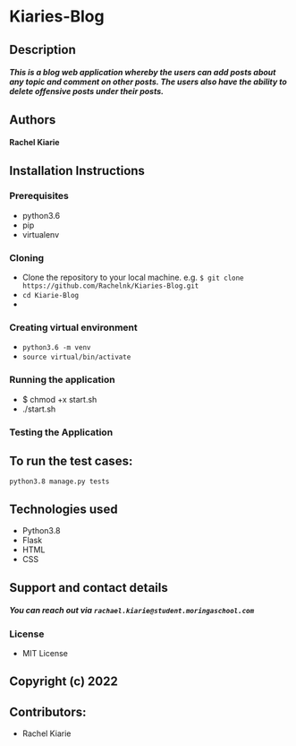 # Kiaries-Blog

## Description
##### This is a blog web application whereby the users can add posts about any topic and comment on other posts. The users also have the ability to delete offensive posts under their posts.

## Authors
#### Rachel Kiarie



## Installation Instructions
### Prerequisites
* python3.6
* pip
* virtualenv

### Cloning

* Clone the repository to your local machine. e.g. 
`$ git clone https://github.com/Rachelnk/Kiaries-Blog.git`
* `cd Kiarie-Blog`
* 
### Creating virtual environment
* `python3.6 -m venv`
* `source virtual/bin/activate`

### Running the application
* $ chmod +x start.sh
* ./start.sh

### Testing the Application
## To run the test cases:
`python3.8 manage.py tests`


## Technologies used
* Python3.8
* Flask
* HTML
* CSS

## Support and contact details
##### You can reach out via `rachael.kiarie@student.moringaschool.com` 
 ### License
 * MIT License
 ## Copyright (c) 2022
 
 ## Contributors:
 * Rachel Kiarie
